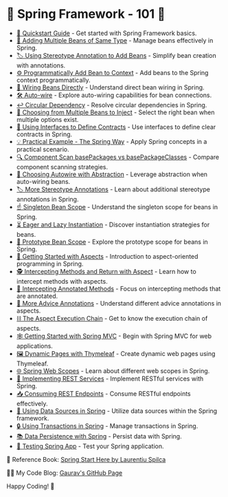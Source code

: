 # 🌱 Spring Framework - 101 🌱

- [🚀 Quickstart Guide](01-quickstart.md) - Get started with Spring Framework basics.
- [🧩 Adding Multiple Beans of Same Type](02-adding-multiple-beans-of-same-type.md) - Manage beans effectively in Spring.
- [🏷️ Using Stereotype Annotation to Add Beans](03-using-stereotype-annotation-to-add-beans.md) - Simplify bean creation with annotations.
- [⚙️ Programmatically Add Bean to Context](04-programmatically-add-bean-to-context.md) - Add beans to the Spring context programmatically.
- [🔗 Wiring Beans Directly](05-wiring-beans-directly.md) - Understand direct bean wiring in Spring.
- [🛠️ Auto-wire](06-auto-wire.md) - Explore auto-wiring capabilities for bean connections.
- [↩️ Circular Dependency](07-circular-dependency.md) - Resolve circular dependencies in Spring.
- [🎯 Choosing from Multiple Beans to Inject](08-choosing-from-multiple-beans-to-inject.md) - Select the right bean when multiple options exist.
- [📑 Using Interfaces to Define Contracts](09-using-interfaces-to-define-contracts.md) - Use interfaces to define clear contracts in Spring.
- [💡 Practical Example - The Spring Way](10-practical-example-the-spring-way.md) - Apply Spring concepts in a practical scenario.
- [🔍 Component Scan basePackages vs basePackageClasses](11-component-scan-basePackages-vs-basePackageClasses.md) - Compare component scanning strategies.
- [🧰 Choosing Autowire with Abstraction](12-choosing-autowire-with-abstraction.md) - Leverage abstraction when auto-wiring beans.
- [🏷️ More Stereotype Annotations](13-more-stereotype-annotations.md) - Learn about additional stereotype annotations in Spring.
- [☝️ Singleton Bean Scope](14-singleton-bean-scope.md) - Understand the singleton scope for beans in Spring.
- [⏳ Eager and Lazy Instantiation](15-eager-and-lazy-instantiation.md) - Discover instantiation strategies for beans.
- [🧬 Prototype Bean Scope](16-prototype-bean-scope.md) - Explore the prototype scope for beans in Spring.
- [🌟 Getting Started with Aspects](17-getting-started-with-aspects.md) - Introduction to aspect-oriented programming in Spring.
- [🕵️ Intercepting Methods and Return with Aspect](18-intercepting-methods-and-return-with-aspect.md) - Learn how to intercept methods with aspects.
- [🧪 Intercepting Annotated Methods](19-intercepting-annotated-methods.md) - Focus on intercepting methods that are annotated.
- [📝 More Advice Annotations](20-more-advice-annotations.md) - Understand different advice annotations in aspects.
- [⛓️ The Aspect Execution Chain](21-the-aspect-execution-chain.md) - Get to know the execution chain of aspects.
- [🕸️ Getting Started with Spring MVC](22-getting-started-with-spring-mvc.md) - Begin with Spring MVC for web applications.
- [🖼️ Dynamic Pages with Thymeleaf](23-dynamic-pages-thymeleaf.md) - Create dynamic web pages using Thymeleaf.
- [🌐 Spring Web Scopes](24-spring-web-scopes.md) - Learn about different web scopes in Spring.
- [📡 Implementing REST Services](25-implementing-rest-services.md) - Implement RESTful services with Spring.
- [📥 Consuming REST Endpoints](26-consuming-rest-endpoints.md) - Consume RESTful endpoints effectively.
- [💾 Using Data Sources in Spring](27-using-data-sources-in-spring.md) - Utilize data sources within the Spring framework.
- [🔒 Using Transactions in Spring](28-using-transactions-in-spring.md) - Manage transactions in Spring.
- [📚 Data Persistence with Spring](29-data-persistence-with-spring.md) - Persist data with Spring.
- [🧪 Testing Spring App](30-testing-spring-app.md) - Test your Spring application.

📖 Reference Book: [Spring Start Here by Laurentiu Spilca](https://www.manning.com/books/spring-start-here)

👨‍💻 My Code Blog: [Gaurav's GitHub Page](https://gkgaurav31.github.io/)

Happy Coding! 🎉
